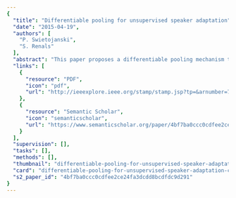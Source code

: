 ```yaml
---
{
  "title": "Differentiable pooling for unsupervised speaker adaptation",
  "date": "2015-04-19",
  "authors": [
    "P. Swietojanski",
    "S. Renals"
  ],
  "abstract": "This paper proposes a differentiable pooling mechanism to perform model-based neural network speaker adaptation. The proposed technique learns a speaker-dependent combination of activations within pools of hidden units, was shown to work well unsupervised, and does not require speaker-adaptive training. We have conducted a set of experiments on the TED talks data, as used in the IWSLT evaluations. Our results indicate that the approach can reduce word error rates (WERs) on standard IWSLT test sets by about 5-11% relative compared to speaker-independent systems and was found complementary to the recently proposed learning hidden units contribution (LHUC) approach, reducing WER by 6-13% relative. Both methods were also found to work well when adapting with small amounts of unsupervised data - 10 seconds is able to decrease the WER by 5% relative compared to the baseline speaker independent system.",
  "links": [
    {
      "resource": "PDF",
      "icon": "pdf",
      "url": "http://ieeexplore.ieee.org/stamp/stamp.jsp?tp=&arnumber=7178783"
    },
    {
      "resource": "Semantic Scholar",
      "icon": "semanticscholar",
      "url": "https://www.semanticscholar.org/paper/4bf7ba0ccc0cdfee2ce24fa3dcdd8bcdfdc9d291"
    }
  ],
  "supervision": [],
  "tasks": [],
  "methods": [],
  "thumbnail": "differentiable-pooling-for-unsupervised-speaker-adaptation-thumb.jpg",
  "card": "differentiable-pooling-for-unsupervised-speaker-adaptation-card.jpg",
  "s2_paper_id": "4bf7ba0ccc0cdfee2ce24fa3dcdd8bcdfdc9d291"
}
---
```


